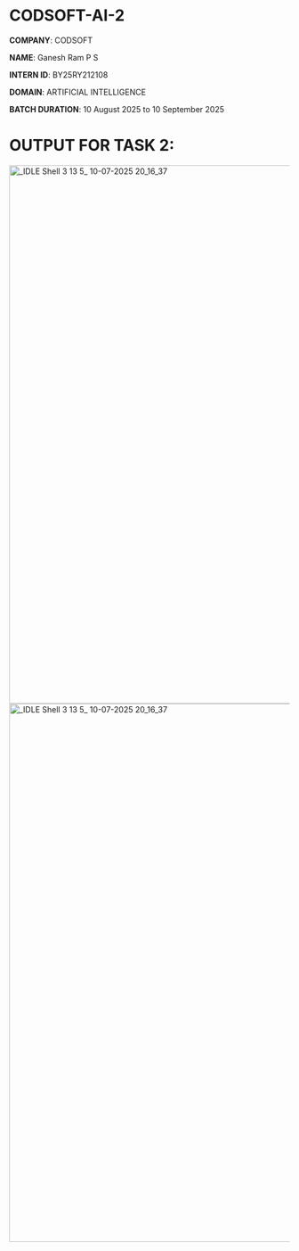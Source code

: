 # CODSOFT-AI-2
**COMPANY**: CODSOFT

**NAME**: Ganesh Ram P S

**INTERN ID**: BY25RY212108

**DOMAIN**: ARTIFICIAL INTELLIGENCE

**BATCH DURATION**: 10 August 2025 to 10 September
2025
# OUTPUT FOR TASK 2:
<img width="1920" height="966" alt="_IDLE Shell 3 13 5_ 10-07-2025 20_16_37" src="https://github.com/user-attachments/assets/4c04a009-b9a5-4943-ae10-2a8abf498ac4" />
<img width="1920" height="966" alt="_IDLE Shell 3 13 5_ 10-07-2025 20_16_37" src="https://github.com/user-attachments/assets/432741f6-36d8-4a7b-8155-0e320a32a720" />
